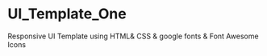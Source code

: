 # UI_Template_One
Responsive UI Template using  HTML&amp; CSS &amp; google fonts &amp; Font Awesome Icons
